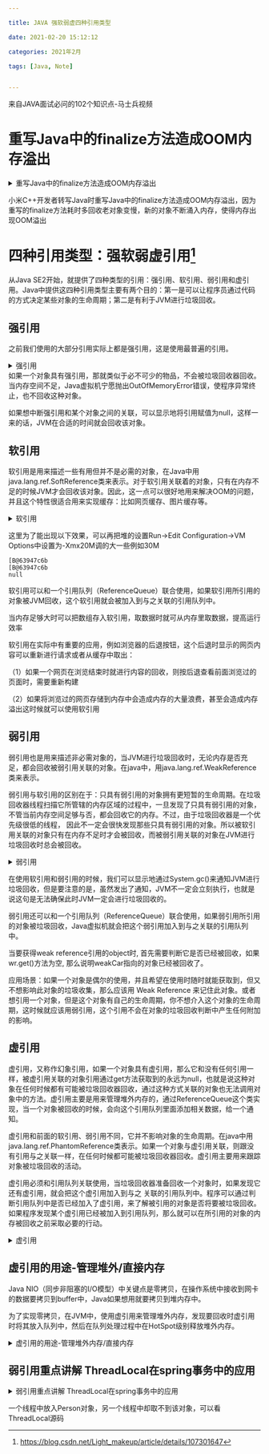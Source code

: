 ```yaml
---

title: JAVA 强软弱虚四种引用类型

date: 2021-02-20 15:12:12

categories: 2021年2月

tags: [Java, Note]


---
```


来自JAVA面试必问的102个知识点-马士兵视频

<!-- more -->

# 重写Java中的finalize方法造成OOM内存溢出

<details>
    <summary>重写Java中的finalize方法造成OOM内存溢出</summary>
    
```
    @Override
    protected void finalize() throws Throwable {
        System.out.println("finalize");
    }
```
</details>

小米C++开发者转写Java时重写Java中的finalize方法造成OOM内存溢出，因为重写的finalize方法耗时多回收老对象变慢，新的对象不断涌入内存，使得内存出现OOM溢出


# 四种引用类型：强软弱虚引用[^2]

从Java SE2开始，就提供了四种类型的引用：强引用、软引用、弱引用和虚引用。Java中提供这四种引用类型主要有两个目的：第一是可以让程序员通过代码的方式决定某些对象的生命周期；第二是有利于JVM进行垃圾回收。

## 强引用
之前我们使用的大部分引用实际上都是强引用，这是使用最普遍的引用。

<details>
    <summary>强引用</summary>
    
```
    Max m = new Max();
    m = null;
    System.gc();//显式调用垃圾回收
    System.out.println(m);
    //阻塞main线程，给垃圾回收线程执行
    System.in.read();
```
</details>
如果一个对象具有强引用，那就类似于必不可少的物品，不会被垃圾回收器回收。当内存空间不足，Java虚拟机宁愿抛出OutOfMemoryError错误，使程序异常终止，也不回收这种对象。

如果想中断强引用和某个对象之间的关联，可以显示地将引用赋值为null，这样一来的话，JVM在合适的时间就会回收该对象。


## 软引用
软引用是用来描述一些有用但并不是必需的对象，在Java中用java.lang.ref.SoftReference类来表示。对于软引用关联着的对象，只有在内存不足的时候JVM才会回收该对象。因此，这一点可以很好地用来解决OOM的问题，并且这个特性很适合用来实现缓存：比如网页缓存、图片缓存等。


<details>
    <summary>软引用</summary>
    
```
       SoftReference<byte[]> m = new SoftReference<>(new byte[1024 * 1024 * 10]);

        System.out.println(m.get());
        System.gc();
        try {
            Thread.sleep(500);
        } catch (InterruptedException e) {
            e.printStackTrace();
        }
        System.out.println(m.get());
        //在Run->Edit Configuration->VM Options中设置为-Xmx20M
        //下面再分配一个数组，堆20M已经装不下了，系统就会垃圾回收，先回收一次，会把软引用回收
        byte[] b = new byte[1024 * 1024 * 15];
        System.out.println(m.get());
```
</details>


这里为了能出现以下效果，可以再把堆的设置Run->Edit Configuration->VM Options中设置为-Xmx20M调的大一些例如30M
    
    [B@63947c6b
    [B@63947c6b
    null


软引用可以和一个引用队列（ReferenceQueue）联合使用，如果软引用所引用的对象被JVM回收，这个软引用就会被加入到与之关联的引用队列中。

当内存足够大时可以把数组存入软引用，取数据时就可从内存里取数据，提高运行效率

软引用在实际中有重要的应用，例如浏览器的后退按钮，这个后退时显示的网页内容可以重新进行请求或者从缓存中取出：

（1）如果一个网页在浏览结束时就进行内容的回收，则按后退查看前面浏览过的页面时，需要重新构建

（2）如果将浏览过的网页存储到内存中会造成内存的大量浪费，甚至会造成内存溢出这时候就可以使用软引用




## 弱引用

弱引用也是用来描述非必需对象的，当JVM进行垃圾回收时，无论内存是否充足，都会回收被弱引用关联的对象。在java中，用java.lang.ref.WeakReference类来表示。

弱引用与软引用的区别在于：只具有弱引用的对象拥有更短暂的生命周期。在垃圾回收器线程扫描它所管辖的内存区域的过程中，一旦发现了只具有弱引用的对象，不管当前内存空间足够与否，都会回收它的内存。不过，由于垃圾回收器是一个优先级很低的线程， 因此不一定会很快发现那些只具有弱引用的对象。所以被软引用关联的对象只有在内存不足时才会被回收，而被弱引用关联的对象在JVM进行垃圾回收时总会被回收。


<details>
    <summary>弱引用</summary>
    
```
        WeakReference<Max> m = new WeakReference<>(new Max());

        System.out.println(m.get());
        System.gc();
        System.out.println(m.get());
```
</details>

在使用软引用和弱引用的时候，我们可以显示地通过System.gc()来通知JVM进行垃圾回收，但是要注意的是，虽然发出了通知，JVM不一定会立刻执行，也就是说这句是无法确保此时JVM一定会进行垃圾回收的。

 

弱引用还可以和一个引用队列（ReferenceQueue）联合使用，如果弱引用所引用的对象被垃圾回收，Java虚拟机就会把这个弱引用加入到与之关联的引用队列中。

当要获得weak reference引用的object时, 首先需要判断它是否已经被回收，如果wr.get()方法为空, 那么说明weakCar指向的对象已经被回收了。

应用场景：如果一个对象是偶尔的使用，并且希望在使用时随时就能获取到，但又不想影响此对象的垃圾收集，那么应该用 Weak Reference 来记住此对象。或者想引用一个对象，但是这个对象有自己的生命周期，你不想介入这个对象的生命周期，这时候就应该用弱引用，这个引用不会在对象的垃圾回收判断中产生任何附加的影响。


## 虚引用

虚引用，又称作幻象引用，如果一个对象具有虚引用，那么它和没有任何引用一样，被虚引用关联的对象引用通过get方法获取到的永远为null，也就是说这种对象在任何时候都有可能被垃圾回收器回收，通过这种方式关联的对象也无法调用对象中的方法。虚引用主要是用来管理堆外内存的，通过ReferenceQueue这个类实现，当一个对象被回收的时候，会向这个引用队列里面添加相关数据，给一个通知。

虚引用和前面的软引用、弱引用不同，它并不影响对象的生命周期。在java中用java.lang.ref.PhantomReference类表示。如果一个对象与虚引用关联，则跟没有引用与之关联一样，在任何时候都可能被垃圾回收器回收。虚引用主要用来跟踪对象被垃圾回收的活动。

虚引用必须和引用队列关联使用，当垃圾回收器准备回收一个对象时，如果发现它还有虚引用，就会把这个虚引用加入到与之 关联的引用队列中。程序可以通过判断引用队列中是否已经加入了虚引用，来了解被引用的对象是否将要被垃圾回收。如果程序发现某个虚引用已经被加入到引用队列，那么就可以在所引用的对象的内存被回收之前采取必要的行动。


<details>
    <summary>虚引用</summary>
    
```

    private static final List<Object> LIST=new LinkedList<>();
    //引用队列
    private static final ReferenceQueue<Max> QUEUE = new ReferenceQueue<>();

    public static void main(String[] args) throws IOException {

        PhantomReference<Max> phantomReference = new PhantomReference<>(new Max(), QUEUE);
        System.out.println(phantomReference.get());
        //在Run->Edit Configuration->VM Options中设置为-Xmx20M
        new Thread(() -> {
            while (true) {
                //该线程向队列中不断添加对象直至内存塞满，需要开始被回收了
                LIST.add(new byte[1024 * 1024]);
                try {
                    Thread.sleep(1000);
                } catch (InterruptedException e) {
                    e.printStackTrace();
                    Thread.currentThread().interrupt();
                }
                System.out.println(phantomReference.get());
            }
        }).start();

        //垃圾回收线程
        new Thread(() -> {
            while (true) {
                //在队列里寻找，直到找到虚引用对象才开始回收
                Reference<? extends Max> poll = QUEUE.poll();
                if (poll != null) {
                    System.out.println("虚引用对象被JVM回收了    "+poll);
                }
            }
        }).start();
    }
```
</details>


## 虚引用的用途-管理堆外/直接内存


Java NIO（同步非阻塞的I/O模型）中关键点是零拷贝，在操作系统中接收到网卡的数据要拷贝到buffer中，Java如果想用就要拷贝到堆内存中。

为了实现零拷贝，在JVM中，使用虚引用来管理堆外内存，发现要回收时虚引用时将其放入队列中，然后在队列处理过程中在HotSpot级别释放堆外内存。

<details>
    <summary>虚引用的用途-管理堆外内存/直接内存</summary>
    
```
    
    //分配在JVM外部的内存
    ByteBuffer byteBuffer = ByteBuffer.allocateDirect(1024);   
       
```
</details>

## 弱引用重点讲解 ThreadLocal在spring事务中的应用


<details>
    <summary>弱引用重点讲解 ThreadLocal在spring事务中的应用</summary>
    
```
import java.util.concurrent.TimeUnit;

public class TestThreadLocal {
    //ThreadLocal是个容器，里面可以装Person对象
    static ThreadLocal<Person> t1 = new ThreadLocal<>();

    public static void main(String[] args) {

        new Thread(()->{
            try {
                TimeUnit.SECONDS.sleep(2);
            } catch (InterruptedException e) {
                e.printStackTrace();
            }
            System.out.println(t1.get());
        }).start();


        new Thread(()->{
            try {
                TimeUnit.SECONDS.sleep(1);
            } catch (InterruptedException e) {
                e.printStackTrace();
            }
            t1.set(new Person());
        }).start();

    }
}
class Person{
    String name = "ZhangSan";
}
```
</details>



一个线程中放入Person对象，另一个线程中却取不到该对象，可以看ThreadLocal源码





[^1]:https://www.bilibili.com/video/BV1bf4y1Q7Gn?p=3

[^2]:https://blog.csdn.net/Light_makeup/article/details/107301647